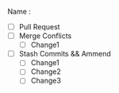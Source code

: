Name : <insert your name here>

- [ ] Pull Request
- [ ] Merge Conflicts
    - [ ] Change1
- [ ] Stash Commits && Ammend 
    - [ ] Change1
    - [ ] Change2
    - [ ] Change3